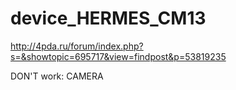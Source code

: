 # device_HERMES_CM13
http://4pda.ru/forum/index.php?s=&showtopic=695717&view=findpost&p=53819235


DON'T work:
CAMERA
